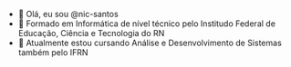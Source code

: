 - 👋 Olá, eu sou @nic-santos
- 👀 Formado em Informática de nível técnico pelo Institudo Federal de Educação, Ciência e Tecnologia do RN
- 🌱 Atualmente estou cursando Análise e Desenvolvimento de Sistemas também pelo IFRN

<!---
nic-santos/nic-santos is a ✨ special ✨ repository because its `README.md` (this file) appears on your GitHub profile.
You can click the Preview link to take a look at your changes.
--->
